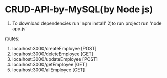 # CRUD-API-by-MySQL(by Node js)
1) To download dependencies run 'npm install'
2)to run project run 'node app.js'

routes:
1) localhost:3000/createEmployee [POST]
2) localhost:3000/deleteEmployee [GET]
3) localhost:3000/updateEmployee [POST]
4) localhost:3000/getEmployee    [GET]
5) localhost:3000/allEmployee    [GET]
